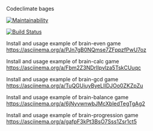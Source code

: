 Codeclimate bages

[![Maintainability](https://api.codeclimate.com/v1/badges/a99a88d28ad37a79dbf6/maintainability)](https://codeclimate.com/github/codeclimate/codeclimate/maintainability)

[![Build Status](https://travis-ci.org/razamanaza/project-lvl1-s344.svg?branch=master)](https://travis-ci.org/razamanaza/project-lvl1-s344)

Install and usage example of brain-even game
<https://asciinema.org/a/PJn7gB0NQmse7ZFppzfPwU7oz>

Install and usage example of brain-calc game
<https://asciinema.org/a/Fbm2Z3NDrIIpvlza5TskCUuqc>

Install and usage example of brain-gcd game
<https://asciinema.org/a/TuQGUiuyByeLIIDJOo0ZKZpZu>

Install and usage example of brain-balance game
<https://asciinema.org/a/6jNyvwnwbJMcXbledTegTgAg2>

Install and usage example of brain-progression game
<https://asciinema.org/a/gafpF3kPt3BsO7Sss1Zsr1ct5>